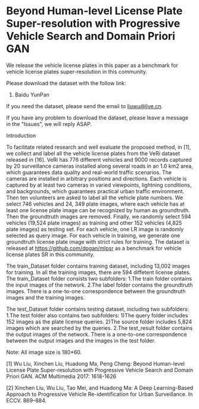 # Beyond Human-level License Plate Super-resolution with Progressive Vehicle Search and Domain Priori GAN

We release the vehicle license plates in this paper as a benchmark for vehicle license plates super-resolution in this community.

Please download the dataset with the follow link:
1. Baidu YunPan

If you need the dataset, please send the email to liuwu@live.cn.

If you have any problem to download the dataset, please leave a message in the "Issues", we will reply ASAP.

Introduction

To facilitate related research and well evaluate the proposed method, in [1], we collect and label all the vehicle license plates
from the VeRi dataset released in [16]. VeRi has 776 different vehicles and 9000 records captured by 20 surveillance cameras installed along several roads in an 1.0 km2 area, which guarantees data quality and real-world traffic scenarios. The cameras are installed in arbitrary positions and directions. Each vehicle is captured by at least two cameras in varied viewpoints, lightning conditions, and backgrounds, which guarantees practical urban traffic environment. Then ten volunteers are asked to label all the vehicle plate numbers. We select 746 vehicles and 24, 349 plate images, where each vehicle has at least one license plate image can be recognized by human as groundtruth. Then the groundtruth images are removed. Finally, we randomly select 594 vehicles (19,524 plate images) as training and other 152 vehicles (4,825 plate images) as testing set. For each vehicle, one LR image is randomly selected as query image. For each vehicle in training, we generate one groundtruth license plate image with strict rules for training. The dataset is released at https://github.com/dpgan/mlpsr as a benchmark for vehicle license plates SR in this community.

The train_Dataset folder contains training dataset, including 13,002 images for training.
In all the training images, there are 594 diffetent license plates. The train_Dataset folder consists two subfolders:
     1.The train folder contains the input images of the network.
     2.The label folder contains the groundtruth images. There is a one-to-one correspondence between the groundtruth images and the training images.

The test_Dataset folder contains testing dataset, including two subfolders:
     1.The test folder also contains two subfolders:
        1)The query folder includes 152 images as the plate license queries. 
        2)The source folder includes 5,824 images which are searched by the queries.
     2.The test_result folder contains the output images of the network. There is a one-to-one correspondence between the output images and the images in the test folder.

Note: All image size is 180*60. 


[1] Wu Liu, Xinchen Liu, Huadong Ma, Peng Cheng: Beyond Human-level License Plate Super-resolution with Progressive Vehicle Search and Domain Priori GAN. ACM Multimedia 2017: 1618-1626

[2] Xinchen Liu, Wu Liu, Tao Mei, and Huadong Ma: A Deep Learning-Based Approach to Progressive Vehicle Re-identification for Urban Surveillance. In ECCV. 869–884.
